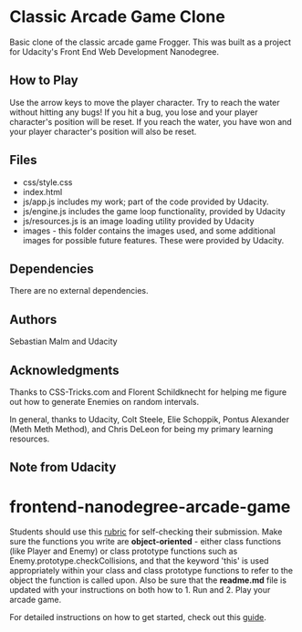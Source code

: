# Classic Arcade Game Clone

Basic clone of the classic arcade game Frogger. This was built as a project for Udacity's Front End Web Development Nanodegree.

## How to Play

Use the arrow keys to move the player character. Try to reach the water without hitting any bugs! If you hit a bug, you lose and your player character's position will be reset. If you reach the water, you have won and your player character's position will also be reset.

## Files

* css/style.css
* index.html
* js/app.js includes my work; part of the code provided by Udacity.
* js/engine.js includes the game loop functionality, provided by Udacity
* js/resources.js is an image loading utility provided by Udacity
* images - this folder contains the images used, and some additional images for possible future features. These were provided by Udacity.

## Dependencies

There are no external dependencies.

## Authors

Sebastian Malm and Udacity

## Acknowledgments

Thanks to CSS-Tricks.com and Florent Schildknecht for helping me figure out how to generate Enemies on random intervals.

In general, thanks to Udacity, Colt Steele, Elie Schoppik, Pontus Alexander (Meth Meth Method), and Chris DeLeon for being my primary learning resources.

## Note from Udacity

frontend-nanodegree-arcade-game
===============================

Students should use this [rubric](https://review.udacity.com/#!/projects/2696458597/rubric) for self-checking their submission. Make sure the functions you write are **object-oriented** - either class functions (like Player and Enemy) or class prototype functions such as Enemy.prototype.checkCollisions, and that the keyword 'this' is used appropriately within your class and class prototype functions to refer to the object the function is called upon. Also be sure that the **readme.md** file is updated with your instructions on both how to 1. Run and 2. Play your arcade game.

For detailed instructions on how to get started, check out this [guide](https://docs.google.com/document/d/1v01aScPjSWCCWQLIpFqvg3-vXLH2e8_SZQKC8jNO0Dc/pub?embedded=true).
